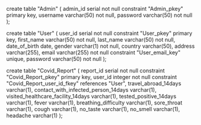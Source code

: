create table "Admin"
(
    admin_id serial      not null
        constraint "Admin_pkey"
            primary key,
    username varchar(50) not null,
    password varchar(50) not null
);

create table "User"
(
    user_id       serial       not null
        constraint "User_pkey"
            primary key,
    first_name    varchar(50)  not null,
    last_name     varchar(50)  not null,
    date_of_birth date,
    gender        varchar(1)   not null,
    country       varchar(50),
    address       varchar(255),
    email         varchar(255) not null
        constraint "User_email_key"
            unique,
    password      varchar(50)  not null
);


create table "Covid_Report"
(
    report_id                           serial  not null
        constraint "Covid_Report_pkey"
            primary key,
    user_id                             integer not null
        constraint "Covid_Report_user_id_fkey"
            references "User",
    travel_abroad_14days                varchar(1),
    contact_with_infected_person_14days varchar(1),
    visited_healthcare_facility_14days  varchar(1),
    tested_positive_14days              varchar(1),
    fever                               varchar(1),
    breathing_difficulty                varchar(1),
    sore_throat                         varchar(1),
    cough                               varchar(1),
    no_taste                            varchar(1),
    no_smell                            varchar(1),
    headache                            varchar(1)
);
